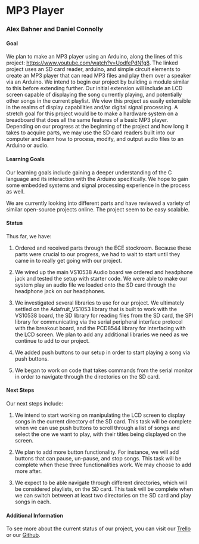 # MP3 Player
### Alex Bahner and Daniel Connolly
#### Goal
We plan to make an MP3 player using an Arduino, along the lines of this project: https://www.youtube.com/watch?v=UodfePdNfg8. The linked project uses an SD card reader, arduino, and simple circuit elements to create an MP3 player that can read MP3 files and play them over a speaker via an Arduino. We intend to begin our project by building a module similar to this before extending further. Our initial extension will include an LCD screen capable of displaying the song currently playing, and potentially other songs in the current playlist. We view this project as easily extensible in the realms of display capabilities and/or digital signal processing. A stretch goal for this project would be to make a hardware system on a breadboard that does all the same features of a basic MP3 player. Depending on our progress at the beginning of the project and how long it takes to acquire parts, we may use the SD card readers built into our computer and learn how to process, modify, and output audio files to an Arduino or audio.

#### Learning Goals
Our learning goals include gaining a deeper understanding of the C language and its interaction with the Arduino specifically. We hope to gain some embedded systems and signal processing experience in the process as well.

We are currently looking into different parts and have reviewed a variety of similar open-source projects online. The project seem to be easy scalable.

#### Status
Thus far, we have:

1. Ordered and received parts through the ECE stockroom. Because these parts were crucial to our progress, we had to wait to start until they came in to really get going with our project.

2. We wired up the main VS10538 Audio board we ordered and headphone jack and tested the setup with starter code. We were able to make our system play an audio file we loaded onto the SD card through the headphone jack on our headphones.

3. We investigated several libraries to use for our project. We ultimately settled on the Adafruit_VS1053 library that is built to work with the VS10538 board, the SD library for reading files from the SD card, the SPI library for communicating via the serial peripheral interface protocol with the breakout board, and the PCD8544 library for interfacing with the LCD screen. We plan to add any additional libraries we need as we continue to add to our project.

4. We added push buttons to our setup in order to start playing a song via push buttons.

5. We began to work on code that takes commands from the serial monitor in order to navigate through the directories on the SD card.

#### Next Steps
Our next steps include:

1. We intend to start working on manipulating the LCD screen to display songs in the current directory of the SD card. This task will be complete when we can use push buttons to scroll through a list of songs and select the one we want to play, with their titles being displayed on the screen.

2. We plan to add more button functionality. For instance, we will add buttons that can pause, un-pause, and stop songs. This task will be complete when these three functionalities work. We may choose to add more after.

3. We expect to be able navigate through different directories, which will be considered playlists, on the SD card. This task will be complete when we can switch between at least two directories on the SD card and play songs in each.

#### Additional Information
To see more about the current status of our project, you can visit our [Trello](https://trello.com/b/o5gpMv3L/mp3) or our [Github](https://github.com/djconnolly27/SoftSysMP3).
